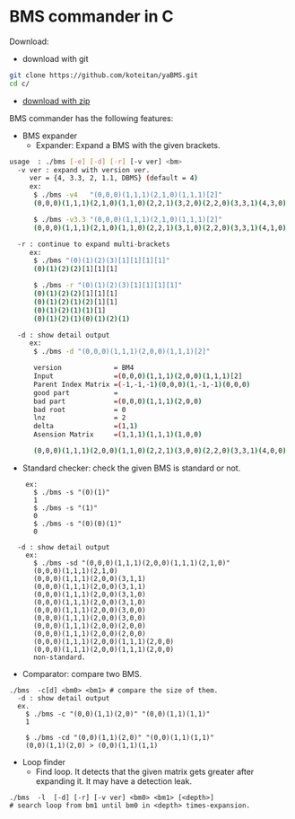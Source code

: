# BMS commander in C
Download:
- download with git
```bash
git clone https://github.com/koteitan/yaBMS.git
cd c/
```
- [download with zip](https://github.com/koteitan/yaBMS/archive/master.zip)

BMS commander has the following features:
- BMS expander
  - Expander: Expand a BMS with the given brackets.
```bash
usage  : ./bms [-e] [-d] [-r] [-v ver] <bm>
  -v ver : expand with version ver.
     ver = {4, 3.3, 2, 1.1, DBMS} (default = 4)
     ex:
      $ ./bms -v4   "(0,0,0)(1,1,1)(2,1,0)(1,1,1)[2]"
      (0,0,0)(1,1,1)(2,1,0)(1,1,0)(2,2,1)(3,2,0)(2,2,0)(3,3,1)(4,3,0)

      $ ./bms -v3.3 "(0,0,0)(1,1,1)(2,1,0)(1,1,1)[2]"
      (0,0,0)(1,1,1)(2,1,0)(1,1,0)(2,2,1)(3,1,0)(2,2,0)(3,3,1)(4,1,0)

  -r : continue to expand multi-brackets
     ex:
      $ ./bms "(0)(1)(2)(3)[1][1][1][1]"
      (0)(1)(2)(2)[1][1][1]

      $ ./bms -r "(0)(1)(2)(3)[1][1][1][1]"
      (0)(1)(2)(2)[1][1][1]
      (0)(1)(2)(1)(2)[1][1]
      (0)(1)(2)(1)(1)[1]
      (0)(1)(2)(1)(0)(1)(2)(1)

  -d : show detail output
     ex:
      $ ./bms -d "(0,0,0)(1,1,1)(2,0,0)(1,1,1)[2]"

      version             = BM4
      Input               =(0,0,0)(1,1,1)(2,0,0)(1,1,1)[2]
      Parent Index Matrix =(-1,-1,-1)(0,0,0)(1,-1,-1)(0,0,0)
      good part           =
      bad part            =(0,0,0)(1,1,1)(2,0,0)
      bad root            = 0
      lnz                 = 2
      delta               =(1,1)
      Asension Matrix     =(1,1,1)(1,1,1)(1,0,0)

      (0,0,0)(1,1,1)(2,0,0)(1,1,0)(2,2,1)(3,0,0)(2,2,0)(3,3,1)(4,0,0)
```

  - Standard checker: check the given BMS is standard or not.
```./bms  -s [-d] [-v ver] <bm>
    ex:
      $ ./bms -s "(0)(1)"
      1
      $ ./bms -s "(1)"
      0
      $ ./bms -s "(0)(0)(1)"
      0

  -d : show detail output
    ex:
      $ ./bms -sd "(0,0,0)(1,1,1)(2,0,0)(1,1,1)(2,1,0)"
      (0,0,0)(1,1,1)(2,1,0)
      (0,0,0)(1,1,1)(2,0,0)(3,1,1)
      (0,0,0)(1,1,1)(2,0,0)(3,1,1)
      (0,0,0)(1,1,1)(2,0,0)(3,1,0)
      (0,0,0)(1,1,1)(2,0,0)(3,1,0)
      (0,0,0)(1,1,1)(2,0,0)(3,0,0)
      (0,0,0)(1,1,1)(2,0,0)(3,0,0)
      (0,0,0)(1,1,1)(2,0,0)(2,0,0)
      (0,0,0)(1,1,1)(2,0,0)(2,0,0)
      (0,0,0)(1,1,1)(2,0,0)(1,1,1)(2,0,0)
      (0,0,0)(1,1,1)(2,0,0)(1,1,1)(2,0,0)
      non-standard.
```
  - Comparator: compare two BMS.
``` 
./bms  -c[d] <bm0> <bm1> # compare the size of them.
  -d : show detail output
  ex.
    $ ./bms -c "(0,0)(1,1)(2,0)" "(0,0)(1,1)(1,1)"
    1

    $ ./bms -cd "(0,0)(1,1)(2,0)" "(0,0)(1,1)(1,1)"
    (0,0)(1,1)(2,0) > (0,0)(1,1)(1,1)
```
  - Loop finder
    - Find loop. It detects that the given matrix gets greater after expanding it. It may have a detection leak.
```./bms  -l  [-d] [-v ver] <bm> # check bm has loop in a next expand.
./bms  -l  [-d] [-r] [-v ver] <bm0> <bm1> [<depth>]
# search loop from bm1 until bm0 in <depth> times-expansion.
```
